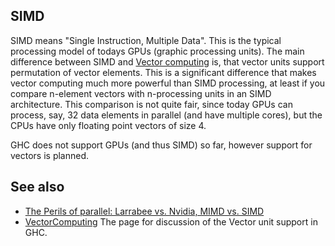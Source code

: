 ## SIMD


SIMD means "Single Instruction, Multiple Data".
This is the typical processing model of todays GPUs (graphic processing units).
The main difference between SIMD and [Vector computing](vector-computing) is,
that vector units support permutation of vector elements.
This is a significant difference that makes vector computing much more powerful than SIMD processing,
at least if you compare n-element vectors with n-processing units in an SIMD architecture.
This comparison is not quite fair, since today GPUs can process, say, 32 data elements in parallel (and have multiple cores),
but the CPUs have only floating point vectors of size 4.


GHC does not support GPUs (and thus SIMD) so far,
however support for vectors is planned.

## See also

- [ The Perils of parallel: Larrabee vs. Nvidia, MIMD vs. SIMD](http://perilsofparallel.blogspot.com/2008/09/larrabee-vs-nvidia-mimd-vs-simd.html)
- [VectorComputing](vector-computing)  The page for discussion of the Vector unit support in GHC.
